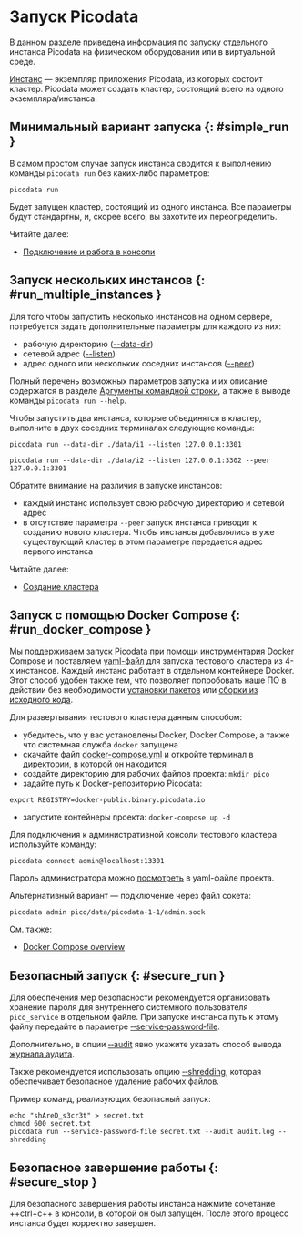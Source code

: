 # Запуск Picodata

В данном разделе приведена информация по запуску отдельного инстанса
Picodata на физическом оборудовании или в виртуальной среде.

[Инстанс](../overview/glossary.md#instance) — экземпляр приложения
Picodata, из которых состоит кластер. Picodata может создать кластер,
состоящий всего из одного экземпляра/инстанса.

## Минимальный вариант запуска {: #simple_run }

В самом простом случае запуск инстанса сводится к выполнению команды
 `picodata run` без каких-либо параметров:

```shell
picodata run
```

Будет запущен кластер, состоящий из одного инстанса. Все параметры будут
стандартны, и, скорее всего, вы захотите их переопределить.

Читайте далее:

- [Подключение и работа в консоли](../tutorial/connecting.md)

## Запуск нескольких инстансов {: #run_multiple_instances }

Для того чтобы запустить несколько инстансов на одном сервере,
потребуется задать дополнительные параметры для каждого из них:

- рабочую директорию ([--data-dir])
- сетевой адрес ([--listen])
- адрес одного или нескольких соседних инстансов ([--peer])

Полный перечень возможных параметров запуска и их
описание содержатся в разделе [Аргументы командной строки], а также в
выводе команды `picodata run --help`.

[Аргументы командной строки]: ../reference/cli.md

Чтобы запустить два инстанса, которые объединятся в кластер,
выполните в двух соседних терминалах следующие команды:

```shell
picodata run --data-dir ./data/i1 --listen 127.0.0.1:3301
```

```shell
picodata run --data-dir ./data/i2 --listen 127.0.0.1:3302 --peer 127.0.0.1:3301
```

Обратите внимание на различия в запуске инстансов:

- каждый инстанс использует свою рабочую директорию и сетевой адрес
- в отсутствие параметра `--peer` запуск инстанса приводит к созданию
  нового кластера. Чтобы инстансы добавлялись в уже существующий кластер
  в этом параметре передается адрес первого инстанса

[--data-dir]: ../reference/cli.md#run_data_dir
[--listen]: ../reference/cli.md#run_listen
[--peer]: ../reference/cli.md#run_peer

Читайте далее:

- [Создание кластера](../tutorial/deploy.md)

## Запуск с помощью Docker Compose {: #run_docker_compose }

Мы поддерживаем запуск Picodata при помощи инструментария Docker Compose
и поставляем [yaml-файл][docker-compose.yml] для запуска тестового
кластера из 4-х инстансов. Каждый инстанс работает в отдельном
контейнере Docker. Этот способ удобен также тем, что позволяет
попробовать наше ПО в действии без необходимости [установки
пакетов][available_packages] или [сборки из исходного
кода][installing_from_sources].

[docker-compose.yml]: https://git.picodata.io/picodata/picodata/picodata/-/blob/master/helm/docker-compose.yml?ref_type=heads
[available_packages]: install.md#available_packages
[installing_from_sources]: install.md#installing_from_sources

Для развертывания тестового кластера данным способом:

- убедитесь, что у вас установлены Docker, Docker Compose, а также что
  системная служба `docker` запущена
- скачайте файл [docker-compose.yml] и откройте терминал в директории,
  в которой он находится
- создайте директорию для рабочих файлов проекта: `mkdir pico`
- задайте путь к Docker-репозиторию Picodata:
```shell
export REGISTRY=docker-public.binary.picodata.io
```
- запустите контейнеры проекта: `docker-compose up -d`

Для подключения к административной консоли тестового кластера
используйте команду:

```shell
picodata connect admin@localhost:13301
```

Пароль администратора можно [посмотреть][pw] в yaml-файле проекта.

[pw]: https://git.picodata.io/picodata/picodata/picodata/-/blame/master/helm/docker-compose.yml#L17

Альтернативный вариант — подключение через файл сокета:

```shell
picodata admin pico/data/picodata-1-1/admin.sock
```

См. также:

- [Docker Compose overview](https://docs.docker.com/compose/)


## Безопасный запуск {: #secure_run }

<!-- WARNING: "‑" below are non-breaking hyphen &#8209; -->

Для обеспечения мер безопасности рекомендуется организовать хранение
пароля для внутреннего системного пользователя `pico_service` в
отдельном файле. При запуске инстанса путь к этому файлу передайте в
параметре [‑‑service‑password‑file][pwdfile].

Дополнительно, в опции [‑‑audit][audit] явно укажите указать способ
вывода [журнала аудита](../tutorial/audit_log.md).

Также рекомендуется использовать опцию [‑‑shredding][shredding], которая
обеспечивает безопасное удаление рабочих файлов.

Пример команд, реализующих безопасный запуск:

```shell
echo "shAreD_s3cr3t" > secret.txt
chmod 600 secret.txt
picodata run --service-password-file secret.txt --audit audit.log --shredding
```

[pwdfile]: ../reference/cli.md#run_service_password_file
[audit]: ../reference/cli.md#run_audit
[shredding]: ../reference/cli.md#run_shredding

## Безопасное завершение работы {: #secure_stop }

Для безопасного завершения работы инстанса нажмите сочетание
++ctrl+c++ в консоли, в которой он был запущен. После этого процесс
инстанса будет корректно завершен.
